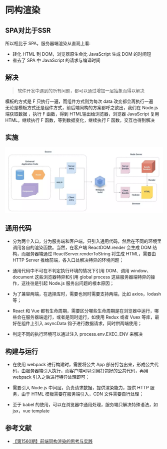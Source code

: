 # 同构渲染

## SPA对比于SSR
所以相比于 SPA，服务器端渲染从直观上看:  
- 转化 HTML 到 DOM，浏览器原生会比 JavaScript 生成 DOM 的时间短
- 省去了 SPA 中 JavaScript 的请求与编译时间

## 解决
> 软件开发中遇到的所有问题，都可以通过增加一层抽象而得以解决

模板的方式是 F 只执行一遍，而组件方式则为每次 data 改变都会再执行一遍  
无论是模板方式还是组件方式，前后端同构的方案都呼之欲出，我们在 Node.js 端获取数据 ，执行 F 函数，得到 HTML输出给浏览器，浏览器 JavaScript 复用 HTML，继续执行 F 函数，等到数据变化，继续执行 F 函数，交互也得到解决  

## 实施
![同构渲染实施](../static/images/同构渲染实施.jpg)

## 通用代码
- 分为两个入口，分为服务端和客户端，只引入通用代码，然后在不同的环境里调用各自的渲染函数。当然，在客户端 ReactDOM.render 会生成 DOM 结构，而服务器端通过 ReactServer.renderToString 将生成 HTML，需要由 HTTP Server 推给前端，各入口处解决特异的环境问题；

- 通用代码中不可在不判定执行环境的情况下引用 DOM、调用 window、document 这些浏览器特异和引用 global process 这些服务器端特异的操作，这往往是引起 Node.js 服务出问题的根本原因；

- 为了兼容两端，在选择库时，需要也同时需要支持两端，比如 axios，lodash 等；

- React 和 Vue 都有生命周期，需要区分哪些生命周期是在浏览器中运行，哪些会在服务器端运行，或者是同时运行，如使用 Redux 或者 Vuex 等库，最好在组件上引入 asyncData 钩子进行数据请求，同时供两端使用；

- 判定不同的执行环境可以通过注入 process.env.EXEC_ENV 来解决

## 构建与运行
- 在使用 webpack 进行构建时，需要将公共 App 部分打包出来，形成公共代码，由服务器端引入执行，而客户端可以引用打包好的公共代码，再用 webpack 引入之后进行特异处理即可；

- 需要引入 Node.js 中间层，负责请求数据，提供渲染能力，提供 HTTP 服务，由于 HTML 模板需要在服务端引入，CDN 文件需要自行处理；

- 至于 babel 的使用，可以在浏览器中通用处理，服务端只解决特殊语法，如 jsx，vue template



## 参考文献
- [【第1560期】前端同构渲染的思考与实践](https://mp.weixin.qq.com/s?__biz=MjM5MTA1MjAxMQ==&mid=2651231776&idx=1&sn=df3f56cadf67a37c07f4fab5d3a858c3&pass_ticket=wqA5Hqyf6kT5Xj%2BLPSoUI7qEdlLbS90G9TxzNxPBNBAKtxnLDPzTdpRdkRD2PdZH)

